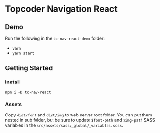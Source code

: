 # Topcoder Navigation React

## Demo

Run the following in the `tc-nav-react-demo` folder:

- `yarn`
- `yarn start`

## Getting Started

### Install

```
npm i -D tc-nav-react
```

### Assets

Copy `dist/font` and `dist/img` to web server root folder. You can put them nested in sub folder, but be sure to update `$font-path` and `$img-path` SASS variables in the `src/assets/sass/_global/_variables.scss`.